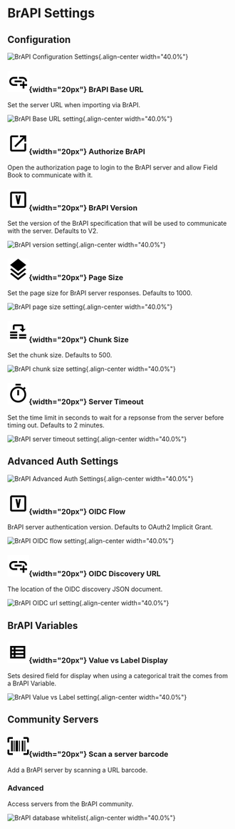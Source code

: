 BrAPI Settings
==============

Configuration
-------------

![BrAPI Configuration
Settings](/_static/images/settings/brapi/settings_brapi_1_framed.png){.align-center
width="40.0%"}

### ![url](/_static/icons/settings/brapi/link-plus.png){width="20px"} BrAPI Base URL

Set the server URL when importing via BrAPI.

![BrAPI Base URL
setting](/_static/images/settings/brapi/settings_brapi_base_url.png){.align-center
width="40.0%"}

### ![authorize](/_static/icons/settings/brapi/open-in-new.png){width="20px"} Authorize BrAPI

Open the authorization page to login to the BrAPI server and allow Field
Book to communicate with it.

### ![version](/_static/icons/settings/brapi/alpha-v-box-outline.png){width="20px"} BrAPI Version

Set the version of the BrAPI specification that will be used to
communicate with the server. Defaults to V2.

![BrAPI version
setting](/_static/images/settings/brapi/settings_brapi_version.png){.align-center
width="40.0%"}

### ![page](/_static/icons/settings/brapi/layers-triple.png){width="20px"} Page Size

Set the page size for BrAPI server responses. Defaults to 1000.

![BrAPI page size
setting](/_static/images/settings/brapi/settings_brapi_page_size.png){.align-center
width="40.0%"}

### ![chunk](/_static/icons/settings/brapi/transfer.png){width="20px"} Chunk Size

Set the chunk size. Defaults to 500.

![BrAPI chunk size
setting](/_static/images/settings/brapi/settings_brapi_chunk_size.png){.align-center
width="40.0%"}

### ![timeout](/_static/icons/settings/brapi/timer-outline.png){width="20px"} Server Timeout

Set the time limit in seconds to wait for a repsonse from the server
before timing out. Defaults to 2 minutes.

![BrAPI server timeout
setting](/_static/images/settings/brapi/settings_brapi_server_timeout.png){.align-center
width="40.0%"}

Advanced Auth Settings
----------------------

![BrAPI Advanced Auth
Settings](/_static/images/settings/brapi/settings_brapi_2_framed.png){.align-center
width="40.0%"}

### ![version](/_static/icons/settings/brapi/alpha-v-box-outline.png){width="20px"} OIDC Flow

BrAPI server authentication version. Defaults to OAuth2 Implicit Grant.

![BrAPI OIDC flow
setting](/_static/images/settings/brapi/settings_brapi_oidc_flow.png){.align-center
width="40.0%"}

### ![url](/_static/icons/settings/brapi/link-plus.png){width="20px"} OIDC Discovery URL

The location of the OIDC discovery JSON document.

![BrAPI OIDC url
setting](/_static/images/settings/brapi/settings_brapi_oidc_url.png){.align-center
width="40.0%"}

BrAPI Variables
---------------

### ![display](/_static/icons/settings/brapi/view-list-outline.png){width="20px"} Value vs Label Display

Sets desired field for display when using a categorical trait the comes
from a BrAPI Variable.

![BrAPI Value vs Label
setting](/_static/images/settings/brapi/settings_brapi_value_label.png){.align-center
width="40.0%"}

Community Servers
-----------------

### ![barcode](/_static/icons/settings/brapi/barcode-scan.png){width="20px"} Scan a server barcode

Add a BrAPI server by scanning a URL barcode.

### Advanced

Access servers from the BrAPI community.

![BrAPI database
whitelist](/_static/images/settings/brapi/settings_brapi_database_whitelist.png){.align-center
width="40.0%"}
